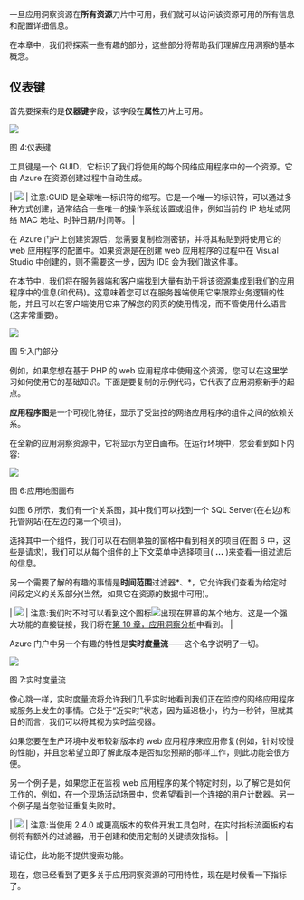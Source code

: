 一旦应用洞察资源在**所有资源**刀片中可用，我们就可以访问该资源可用的所有信息和配置详细信息。

在本章中，我们将探索一些有趣的部分，这些部分将帮助我们理解应用洞察的基本概念。

## 仪表键

首先要探索的是**仪器键**字段，该字段在**属性**刀片上可用。

![](../Images/image008.jpg)

图 4:仪表键

工具键是一个 GUID，它标识了我们将使用的每个网络应用程序中的一个资源。它由 Azure 在资源创建过程中自动生成。

| ![](../Images/note.png) | 注意:GUID 是全球唯一标识符的缩写。它是一个唯一的标识符，可以通过多种方式创建，通常结合一些唯一的操作系统设置或组件，例如当前的 IP 地址或网络 MAC 地址、时钟日期/时间等。 |

在 Azure 门户上创建资源后，您需要复制检测密钥，并将其粘贴到将使用它的 web 应用程序的配置中。如果资源是在创建 web 应用程序的过程中在 Visual Studio 中创建的，则不需要这一步，因为 IDE 会为我们做这件事。

在本节中，我们将在服务器端和客户端找到大量有助于将该资源集成到我们的应用程序中的信息(和代码)。这意味着您可以在服务器端使用它来跟踪业务逻辑的性能，并且可以在客户端使用它来了解您的网页的使用情况，而不管使用什么语言(这非常重要)。

![](../Images/image010.jpg)

图 5:入门部分

例如，如果您想在基于 PHP 的 web 应用程序中使用这个资源，您可以在这里学习如何使用它的基础知识。下面是要复制的示例代码，它代表了应用洞察新手的起点。

**应用程序图**是一个可视化特征，显示了受监控的网络应用程序的组件之间的依赖关系。

在全新的应用洞察资源中，它将显示为空白画布。在运行环境中，您会看到如下内容:

![](../Images/image011.png)

图 6:应用地图画布

如图 6 所示，我们有一个关系图，其中我们可以找到一个 SQL Server(在右边)和托管网站(在左边的第一个项目)。

选择其中一个组件，我们可以在右侧单独的窗格中看到相关的项目(在图 6 中，这些是请求)，我们可以从每个组件的上下文菜单中选择项目( **…** )来查看一组过滤后的信息。

另一个需要了解的有趣的事情是**时间范围**过滤器*、*，它允许我们查看为给定时间段定义的关系部分(当然，如果它在资源的数据中可用)。

| ![](../Images/note.png) | 注意:我们时不时可以看到这个图标![](../Images/image013.png)出现在屏幕的某个地方。这是一个强大功能的直接链接，我们将在[第 10 章，应用洞察分析](10.html#sigil_toc_id_55)中看到。 |

Azure 门户中另一个有趣的特性是**实时度量流**——这个名字说明了一切。

![](../Images/image014.png)

图 7:实时度量流

像心跳一样，实时度量流将允许我们几乎实时地看到我们正在监控的网络应用程序或服务上发生的事情。它处于“近实时”状态，因为延迟极小，约为一秒钟，但就其目的而言，我们可以将其视为实时监视器。

如果您要在生产环境中发布较新版本的 web 应用程序来应用修复(例如，针对较慢的性能)，并且您希望立即了解此版本是否如您预期的那样工作，则此功能会很方便。

另一个例子是，如果您正在监视 web 应用程序的某个特定时刻，以了解它是如何工作的，例如，在一个现场活动场景中，您希望看到一个连接的用户计数器。另一个例子是当您验证重复失败时。

| ![](../Images/note.png) | 注意:当使用 2.4.0 或更高版本的软件开发工具包时，在实时指标流面板的右侧将有额外的过滤器，用于创建和使用定制的关键绩效指标。 |

请记住，此功能不提供搜索功能。

现在，您已经看到了更多关于应用洞察资源的可用特性，现在是时候看一下指标了。